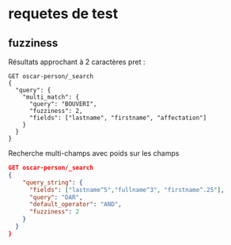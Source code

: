 # requetes de test

## fuzziness

Résultats approchant à 2 caractères pret : 

```
GET oscar-person/_search
{
  "query": {
    "multi_match": {
      "query": "BOUVERI",
      "fuzziness": 2,
      "fields": ["lastname", "firstname", "affectation"]
    }
  }
}
```

Recherche multi-champs avec poids sur les champs

```json
GET oscar-person/_search
{
    "query_string": {
      "fields": ["lastname^5","fullname^3", "firstname^.25"], 
      "query": "DAR",
      "default_operator": "AND",
      "fuzziness": 2
    }
  }
}
```